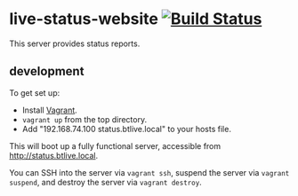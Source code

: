 live-status-website [![Build Status](https://travis-ci.com/bittorrent/live-status-website.svg?token=qNZpQ37RsPih5TkYecTG&branch=master)](https://travis-ci.com/bittorrent/live-status-website)
==

This server provides status reports.

development
--

To get set up:

* Install [Vagrant](https://www.vagrantup.com/).
* `vagrant up` from the top directory.
* Add "192.168.74.100 status.btlive.local" to your hosts file.

This will boot up a fully functional server, accessible from http://status.btlive.local.

You can SSH into the server via `vagrant ssh`, suspend the server via `vagrant suspend`, and destroy the server via `vagrant destroy`.
